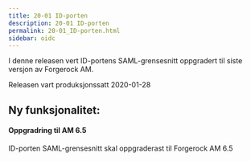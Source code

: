 ```yaml
---
title: 20-01 ID-porten
description: 20-01 ID-porten
permalink: 20-01_ID-porten.html
sidebar: oidc
---
```



 I denne releasen vert ID-portens SAML-grensesnitt oppgradert til siste versjon av Forgerock AM. 

Releasen vart produksjonssatt 2020-01-28

## Ny funksjonalitet:


#### Oppgradring til AM 6.5

 ID-porten SAML-grensesnitt skal oppgraderast til Forgerock AM 6.5 